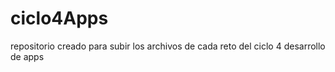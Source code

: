 # ciclo4Apps
repositorio creado para subir los archivos de cada reto del ciclo 4 desarrollo de apps
